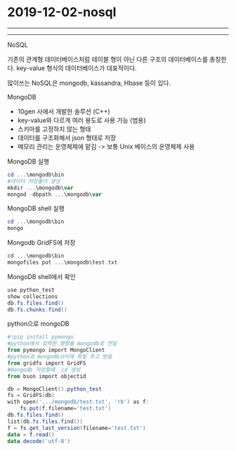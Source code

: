 # 2019-12-02-nosql

---

---

NoSQL

기존의 관계형 데이터베이스처럼 테이블 형이 아닌 다른 구조의 데이터베이스를 총칭한다. key-value 형식의 데이터베이스가 대표적이다.

많이쓰는 NoSQL은 mongodb, kassandra, Hbase 등이 있다.

MongoDB

- 10gen 사에서 개발한 솔루션 (C++)
- key-value와 다르게 여러 용도로 사용 가능 (범용)
- 스키마를 고정하지 않는 형태
- 데이터를 구조화해서 json 형태로 저장
- 메모리 관리는 운영체제에 맡김 -> 보통 Unix 베이스의 운영체제 사용

MongoDB 실행

```powershell
cd ...\mongodb\bin
#데이터 저장폴더 생성
mkdir ...\mongodb\var
mongod -dbpath ...\mongodb\var
```

MongoDB shell 실행

```powershell
cd ...\mongodb\bin
mongo
```

Mongodb GridFS에 저장

```powershell
cd ...\mongodb\bin
mongofiles put ...\mongodb\test.txt
```

MongoDB shell에서 확인

```powershell
use python_test
show collections
db.fs.files.find()
db.fs.chunks.find()
```

python으로 mongoDB

```powershell
#!pip install pymongo
#python에서 입력한 명령을 mongodb로 전달
from pymongo import MongoClient
#python과 mongodb사이에 파일 주고 받음
from gridfs import GridFS
#mongodb 저장할때 _id 생성
from bson import objectid

db = MongoClient().python_test
fs = GridFS(db)
with open('.../mongodb/test.txt', 'rb') as f:
    fs.put(f,filename='test.txt')
db.fs.files.find()
list(db.fs.files.find())
f = fs.get_last_version(filename='test.txt')
data = f.read()
data.decode('utf-8')
```